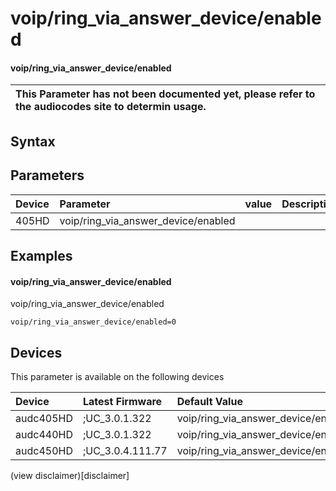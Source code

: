 ﻿---
description: voip/ring_via_answer_device/enabled
search: false
---

# voip/ring_via_answer_device/enabled

#### voip/ring_via_answer_device/enabled


| This Parameter has not been documented yet, please refer to the audiocodes site to determin usage.  | 
| :--- |

## Syntax

## Parameters
|Device|Parameter|value|Description|
|:---|:---|:---|:---|
| 405HD | voip/ring_via_answer_device/enabled |  |  |

## Examples
#### voip/ring_via_answer_device/enabled

voip/ring_via_answer_device/enabled

```
voip/ring_via_answer_device/enabled=0
```

## Devices
This parameter is available on the following devices

| Device | Latest Firmware | Default Value |
|:---|:---|:---|
| audc405HD | ;UC_3.0.1.322 | voip/ring_via_answer_device/enabled=0 
| audc440HD | ;UC_3.0.1.322 | voip/ring_via_answer_device/enabled=0 
| audc450HD | ;UC_3.0.4.111.77 | voip/ring_via_answer_device/enabled=0 

(view disclaimer)[disclaimer]
